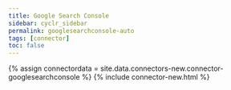 ```yaml
---
title: Google Search Console
sidebar: cyclr_sidebar
permalink: googlesearchconsole-auto
tags: [connector]
toc: false
---
```

{% assign connectordata = site.data.connectors-new.connector-googlesearchconsole %}
{% include connector-new.html %}	